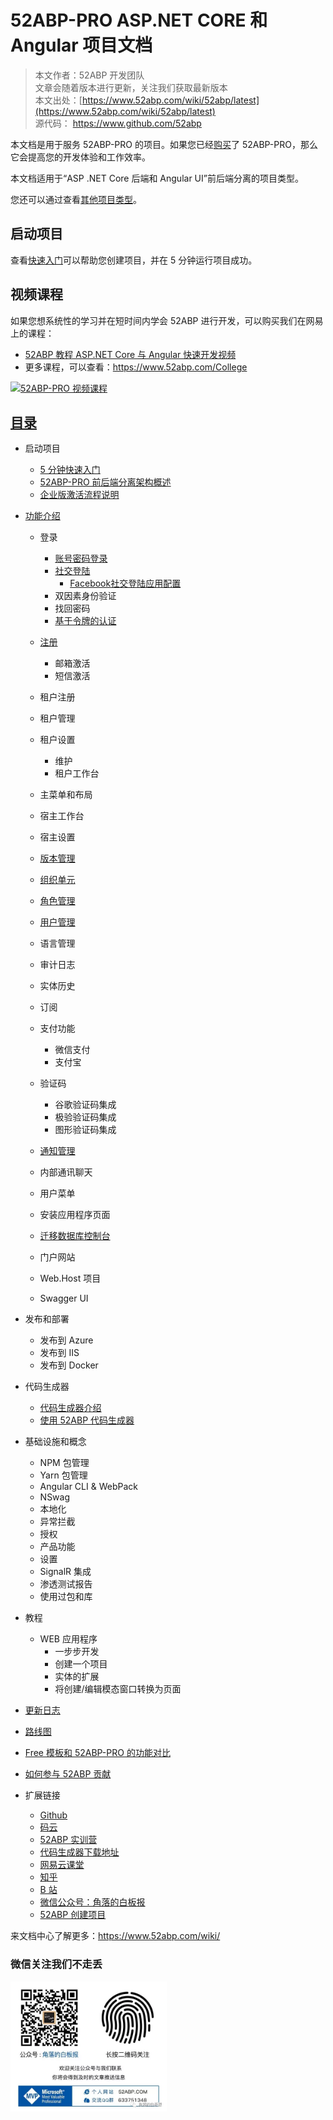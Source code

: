 # 52ABP-PRO ASP.NET CORE 和 Angular 项目文档

> 本文作者：52ABP 开发团队 </br>
> 文章会随着版本进行更新，关注我们获取最新版本 </br>
> 本文出处：[https://www.52abp.com/wiki/52abp/latest](https://www.52abp.com/wiki/52abp/latest) </br>
> 源代码： https://www.github.com/52abp </br>

本文档是用于服务 52ABP-PRO 的项目。如果您已经[购买](https://www.52abp.com/Purchase)了 52ABP-PRO，那么它会提高您的开发体验和工作效率。

本文档适用于“ASP .NET Core 后端和 Angular UI”前后端分离的项目类型。

您还可以通过查看[其他项目类型](Getting-Started.md)。

## 启动项目

查看[快速入门](Getting-Started-Angular.md)可以帮助您创建项目，并在 5 分钟运行项目成功。

## 视频课程

如果您想系统性的学习并在短时间内学会 52ABP 进行开发，可以购买我们在网易上的课程：

- [52ABP 教程 ASP.NET Core 与 Angular 快速开发视频](https://study.163.com/course/courseMain.htm?courseId=1006191011&share=2&shareId=400000000309007)
- 更多课程，可以查看：https://www.52abp.com/College

<a href="https://study.163.com/course/courseMain.htm?courseId=1006191011&share=2&shareId=400000000309007" target="_blank"><img src="https://edu-image.nosdn.127.net/0300916b-24c4-491b-9665-a0d367ac0b9e.jpg?imageView&quality=100&crop=0_0_1920_1077&thumbnail=450y250" class="img-fluid" alt="52ABP-PRO 视频课程"></a>

## [目录](Index-Angular.md)

- 启动项目

  - [5 分钟快速入门](Getting-Started-Angular.md)
  - [52ABP-PRO 前后端分离架构概述](Overview-Angular.md)
  - [企业版激活流程说明](Active_Your_Gitee.md)

- [功能介绍](Features-Angular.md)

  - 登录
    - [账号密码登录](Features-52ABP-NG-Login.md)
    - [社交登陆](Features-52ABP-External-Login.md)
        - [Facebook社交登陆应用配置](Features-52ABP-External-Login-Facebook.md)
    - 双因素身份验证
    - 找回密码
    - [基于令牌的认证](Features-52ABP-NG-Token-Based-Authentication.md)
  - [注册](Features-52ABP-NG-Sign-Up.md)
    - 邮箱激活
    - 短信激活
  - 租户注册
  - 租户管理
  - 租户设置
    - 维护
    - 租户工作台
  - 主菜单和布局
  - 宿主工作台
  - 宿主设置
  - [版本管理](Features-52ABP-NG-Edition-Management.md)

  - [组织单元](Features-52ABP-NG-Organization-Units.md)

  - [角色管理](Features-52ABP-NG-Role-Management.md)

  - [用户管理](Features-52ABP-NG-User-Management.md)
  - 语言管理
  - 审计日志
  - 实体历史
  - 订阅
  - 支付功能
    - 微信支付
    - 支付宝
  - 验证码
    - 谷歌验证码集成
    - 极验验证码集成
    - 图形验证码集成
  - [通知管理](Features-52ABP-NG-Notifications.md)
  - 内部通讯聊天
  - 用户菜单
  - 安装应用程序页面
  - [迁移数据库控制台](Migrator-Console-Application.md)
  - 门户网站
  - Web.Host 项目
  - Swagger UI

- 发布和部署
  - 发布到 Azure
  - 发布到 IIS
  - 发布到 Docker
- 代码生成器
  - [代码生成器介绍](52ABP-Power-Tools-Intro.md)
  - [使用 52ABP 代码生成器](Development-Guid-52ABP-Power.md)
- 基础设施和概念
  - NPM 包管理
  - Yarn 包管理
  - Angular CLI & WebPack
  - NSwag
  - 本地化
  - 异常拦截
  - 授权
  - 产品功能
  - 设置
  - SignalR 集成
  - 渗透测试报告
  - 使用过包和库
- 教程
  - WEB 应用程序
    - 一步步开发
    - 创建一个项目
    - 实体的扩展
    - 将创建/编辑模态窗口转换为页面
- [更新日志](Change-Logs.md)
- [路线图](Road-Map.md)
- [Free 模板和 52ABP-PRO 的功能对比](Abp-Template-vs-52ABP-Pro.md)
- [如何参与 52ABP 贡献](Contributors-to-52abp.md)
- 扩展链接
  - [Github](https://github.com/52abp)
  - [码云](https://gitee.com/aiabpedu/)
  - [52ABP 实训营](https://www.52abp.com/College)
  - [代码生成器下载地址](https://marketplace.visualstudio.com/items?itemName=werltm.52ABPCodeGenerator)
  - [网易云课堂](https://study.163.com/instructor/1025359868.htm?_trace_c_p_k2_=df4a03dfd0684f7b933fc91fa64a33ec)
  - [知乎](https://www.zhihu.com/people/52abp/activities)
  - [B 站](https://space.bilibili.com/2954671)
  - [微信公众号：角落的白板报](https://weixin.sogou.com/weixin?p=01030402&query=%E8%A7%92%E8%90%BD%E7%9A%84%E7%99%BD%E6%9D%BF%E6%8A%A5&type=2&ie=utf8)
  - [52ABP 创建项目](https://www.52abp.com/Download)

来文档中心了解更多：https://www.52abp.com/wiki/

### 微信关注我们不走丢

<img src="https://raw.githubusercontent.com/52ABP/Documents/V0.16/src/mvc/images/jiaoluowechat.png" class="img-fluid text-center " alt="公众号：角落的白板报" style="
    height: 80;
    width: 250px;
">

